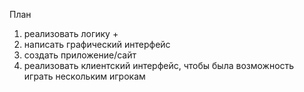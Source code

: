 План
1) реализовать логику +
2) написать графический интерфейс
3) создать приложение/сайт
4) реализовать клиентский интерфейс, чтобы была возможность играть нескольким игрокам
